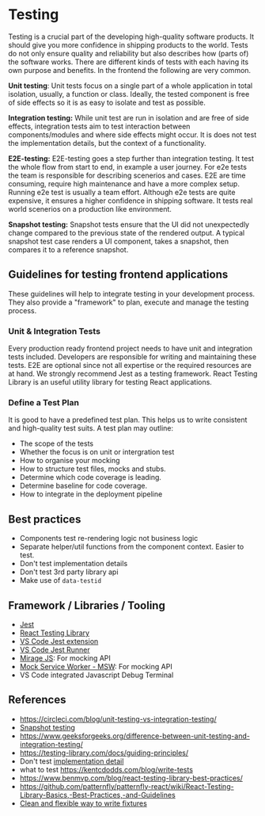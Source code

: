 # Testing

Testing is a crucial part of the developing high-quality software products. It should give you more confidence in shipping products to the world.
Tests do not only ensure quality and reliability but also describes how (parts of) the software works.
There are different kinds of tests with each having its own purpose and benefits. In the frontend the following are very common.

**Unit testing**:
Unit tests focus on a single part of a whole application in total isolation, usually, a function or class. Ideally, the tested component is free of side effects so it is as easy to isolate and test as possible.

**Integration testing:**
While unit test are run in isolation and are free of side effects, integration tests aim to test interaction between components/modules and where side effects might occur.
It is does not test the implementation details, but the context of a functionality.

**E2E-testing:**
E2E-testing goes a step further than integration testing. It test the whole flow from start to end, in example a user journey. For e2e tests the team is responsible for
describing scenerios and cases. E2E are time consuming, require high maintenance and have a more complex setup. Running e2e test is usually a team effort. Although e2e tests are quite expensive, it ensures a higher confidence in shipping software. It tests real world scenerios on a production like environment.

**Snapshot testing:**
Snapshot tests ensure that the UI did not unexpectedly change compared to the previous state of the rendered output. A typical snapshot test case renders a UI component, takes a snapshot, then compares it to a reference snapshot.

## Guidelines for testing frontend applications

These guidelines will help to integrate testing in your development process. They also provide a "framework" to plan, execute and manage the testing process.

### Unit & Integration Tests

Every production ready frontend project needs to have unit and integration tests included. Developers are responsible for writing and maintaining these tests. E2E are optional since not all expertise or the required resources are at hand. We strongly recommend Jest as a testing framework. React Testing Library is an useful utility library for testing React applications.

### Define a Test Plan

It is good to have a predefined test plan. This helps us to write consistent and high-quality test suits.
A test plan may outline:

- The scope of the tests
- Whether the focus is on unit or intergration test
- How to organise your mocking
- How to structure test files, mocks and stubs.
- Determine which code coverage is leading.
- Determine baseline for code coverage.
- How to integrate in the deployment pipeline

## Best practices

- Components test re-rendering logic not business logic
- Separate helper/util functions from the component context. Easier to test.
- Don't test implementation details
- Don't test 3rd party library api
- Make use of `data-testid`

## Framework / Libraries / Tooling

- [Jest](https://jestjs.io/)
- [React Testing Library](https://testing-library.com/)
- [VS Code Jest extension](https://marketplace.visualstudio.com/items?itemName=Orta.vscode-jest)
- [VS Code Jest Runner](https://marketplace.visualstudio.com/items?itemName=firsttris.vscode-jest-runner)
- [Mirage JS](https://miragejs.com/): For mocking API
- [Mock Service Worker - MSW](https://mswjs.io/): For mocking API
- VS Code integrated Javascript Debug Terminal

## References

- <https://circleci.com/blog/unit-testing-vs-integration-testing/>
- [Snapshot testing](https://circleci.com/blog/snapshot-testing-with-jest/)
- <https://www.geeksforgeeks.org/difference-between-unit-testing-and-integration-testing/>
- <https://testing-library.com/docs/guiding-principles/>
- Don't test [implementation detail](https://kentcdodds.com/blog/testing-implementation-details)
- what to test <https://kentcdodds.com/blog/write-tests>
- <https://www.benmvp.com/blog/react-testing-library-best-practices/>
- <https://github.com/patternfly/patternfly-react/wiki/React-Testing-Library-Basics,-Best-Practices,-and-Guidelines>
- [Clean and flexible way to write fixtures](https://michalzalecki.com/fixtures-the-way-to-manage-sample-and-test-data/)
